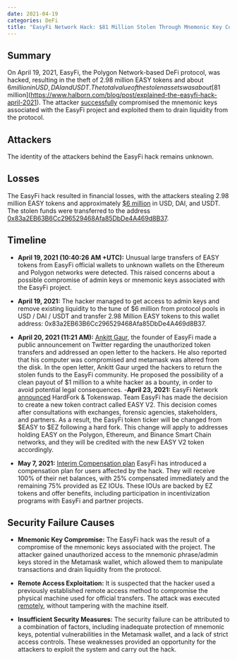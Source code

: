 ```yaml
---
date: 2021-04-19
categories: DeFi
title: "EasyFi Network Hack: $81 Million Stolen Through Mnemonic Key Compromise"
---
```


## Summary

On April 19, 2021, EasyFi, the Polygon Network-based DeFi protocol, was hacked, resulting in the theft of 2.98 million EASY tokens and about $6 million in USD, DAI and USDT. The total value of the stolen assets was about [$81 million](https://www.halborn.com/blog/post/explained-the-easyfi-hack-april-2021). The attacker [successfully](https://medium.com/easify-network/easyfi-security-incident-pre-post-mortem-33f2942016e9) compromised the mnemonic keys associated with the EasyFi project and exploited them to drain liquidity from the protocol.

## Attackers

The identity of the attackers behind the EasyFi hack remains unknown.

## Losses

The EasyFi hack resulted in financial losses, with the attackers stealing 2.98 million EASY tokens and approximately [$6 million](https://medium.com/easify-network/easyfi-security-incident-pre-post-mortem-33f2942016e9) in USD, DAI, and USDT. The stolen funds were transferred to the address [0x83a2EB63B6Cc296529468Afa85DbDe4A469d8B37](https://etherscan.io/address/0x83a2EB63B6Cc296529468Afa85DbDe4A469d8B37).

## Timeline

- **April 19, 2021 (10:40:26 AM +UTC):** Unusual large transfers of EASY tokens from EasyFi official wallets to unknown wallets on the Ethereum and Polygon networks were detected. This raised concerns about a possible compromise of admin keys or mnemonic keys associated with the EasyFi project.
- **April 19, 2021:** The hacker managed to get access to admin keys and remove existing liquidity to the tune of $6 million from protocol pools in USD / DAI / USDT and transfer 2.98 Million EASY tokens to this wallet address: 0x83a2EB63B6Cc296529468Afa85DbDe4A469d8B37.
- **April 20, 2021 (11:21 AM):** [Ankitt Gaur](https://twitter.com/AnkittGaur/status/1384253351492087819), the founder of EasyFi made a public announcement on Twitter regarding the unauthorized token transfers and addressed an open letter to the hackers. He also reported that his computer was compromised and metamask was altered from the disk.
In the open letter, Ankitt Gaur urged the hackers to return the stolen funds to the EasyFi community. He proposed the possibility of a clean payout of $1 million to a white hacker as a bounty, in order to avoid potential legal consequences.
-**April 23, 2021:** EasyFi Network [announced](https://medium.com/easify-network/easyfi-security-incident-66c02a277a91) HardFork & Tokenswap. Team EasyFi has made the decision to create a new token contract called EASY V2. This decision comes after consultations with exchanges, forensic agencies, stakeholders, and partners. As a result, the EasyFi token ticker will be changed from $EASY to $EZ following a hard fork. This change will apply to addresses holding EASY on the Polygon, Ethereum, and Binance Smart Chain networks, and they will be credited with the new EASY V2 token accordingly.

- **May 7, 2021:** [Interim Compensation plan](https://medium.com/easify-network/interim-compensation-plan-8fa81e46ada4) 
EasyFi has introduced a compensation plan for users affected by the hack. They will receive 100% of their net balances, with 25% compensated immediately and the remaining 75% provided as EZ IOUs. These IOUs are backed by EZ tokens and offer benefits, including participation in incentivization programs with EasyFi and partner projects.

## Security Failure Causes

- **Mnemonic Key Compromise:** The EasyFi hack was the result of a compromise of the mnemonic keys associated with the project. The attacker gained unauthorized access to the mnemonic phrase/admin keys stored in the Metamask wallet, which allowed them to manipulate transactions and drain liquidity from the protocol.

- **Remote Access Exploitation:** It is suspected that the hacker used a previously established remote access method to compromise the physical machine used for official transfers. The attack was executed [remotely](https://medium.com/easify-network/easyfi-security-incident-pre-post-mortem-33f2942016e9), without tampering with the machine itself.

- **Insufficient Security Measures:** The security failure can be attributed to a combination of factors, including inadequate protection of mnemonic keys, potential vulnerabilities in the Metamask wallet, and a lack of strict access controls. These weaknesses provided an opportunity for the attackers to exploit the system and carry out the hack.
